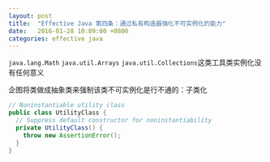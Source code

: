 ```yaml
---
layout: post
title:  "Effective Java 第四条：通过私有构造器强化不可实例化的能力"
date:   2016-01-28 10:09:00 +0800
categories: effective java
---
```

`java.lang.Math` `java.util.Arrays` `java.util.Collections`这类工具类实例化没有任何意义

企图将类做成抽象类来强制该类不可实例化是行不通的：子类化

~~~java
// Noninstantiable utility class
public class UtilityClass {
  // Suppress default constructor for noninstantiability
  private UtilityClass() {
    throw new AssertionError();
  }
}
~~~
